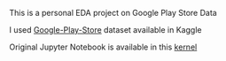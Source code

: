 This is a personal EDA project on Google Play Store Data

I used [Google-Play-Store](https://www.kaggle.com/lava18/google-play-store-apps) dataset available in Kaggle

Original Jupyter Notebook is available in this [kernel](https://www.kaggle.com/cereniyim/exploratory-data-analysis-on-google-play-store)
